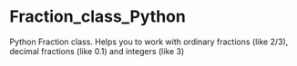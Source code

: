 # Fraction_class_Python
Python Fraction class. Helps you to work with ordinary fractions (like 2/3), decimal fractions (like 0.1) and integers (like 3)
